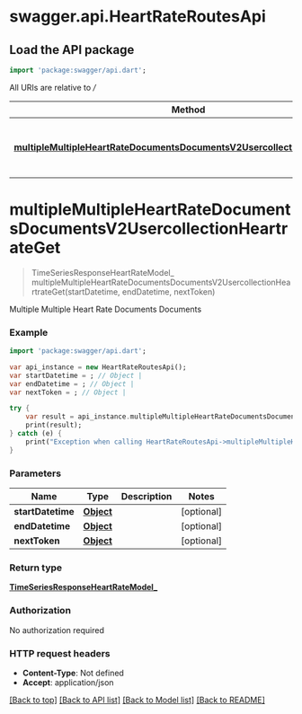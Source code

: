 # swagger.api.HeartRateRoutesApi

## Load the API package
```dart
import 'package:swagger/api.dart';
```

All URIs are relative to */*

Method | HTTP request | Description
------------- | ------------- | -------------
[**multipleMultipleHeartRateDocumentsDocumentsV2UsercollectionHeartrateGet**](HeartRateRoutesApi.md#multipleMultipleHeartRateDocumentsDocumentsV2UsercollectionHeartrateGet) | **GET** /v2/usercollection/heartrate | Multiple Multiple Heart Rate Documents Documents

# **multipleMultipleHeartRateDocumentsDocumentsV2UsercollectionHeartrateGet**
> TimeSeriesResponseHeartRateModel_ multipleMultipleHeartRateDocumentsDocumentsV2UsercollectionHeartrateGet(startDatetime, endDatetime, nextToken)

Multiple Multiple Heart Rate Documents Documents

### Example
```dart
import 'package:swagger/api.dart';

var api_instance = new HeartRateRoutesApi();
var startDatetime = ; // Object | 
var endDatetime = ; // Object | 
var nextToken = ; // Object | 

try {
    var result = api_instance.multipleMultipleHeartRateDocumentsDocumentsV2UsercollectionHeartrateGet(startDatetime, endDatetime, nextToken);
    print(result);
} catch (e) {
    print("Exception when calling HeartRateRoutesApi->multipleMultipleHeartRateDocumentsDocumentsV2UsercollectionHeartrateGet: $e\n");
}
```

### Parameters

Name | Type | Description  | Notes
------------- | ------------- | ------------- | -------------
 **startDatetime** | [**Object**](.md)|  | [optional] 
 **endDatetime** | [**Object**](.md)|  | [optional] 
 **nextToken** | [**Object**](.md)|  | [optional] 

### Return type

[**TimeSeriesResponseHeartRateModel_**](TimeSeriesResponseHeartRateModel_.md)

### Authorization

No authorization required

### HTTP request headers

 - **Content-Type**: Not defined
 - **Accept**: application/json

[[Back to top]](#) [[Back to API list]](../README.md#documentation-for-api-endpoints) [[Back to Model list]](../README.md#documentation-for-models) [[Back to README]](../README.md)

